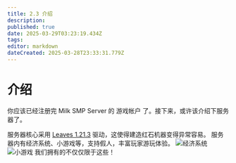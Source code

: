 ```yaml
---
title: 2.3 介绍
description: 
published: true
date: 2025-03-29T03:23:19.434Z
tags: 
editor: markdown
dateCreated: 2025-03-28T23:33:31.779Z
---
```


# 介绍
你应该已经注册完 Milk SMP Server 的 游戏帐户 了。接下来，或许该介绍下服务器了。

服务器核心采用 [Leaves 1.21.3](https://leavesmc.org/software/leaves) 驱动，这使得建造红石机器变得异常容易。
服务器内有经济系统、小游戏等，支持假人，丰富玩家游玩体验。
![经济系统](https://img.picui.cn/free/2025/03/29/67e75e16a966b.png)
![小游戏](https://img.picui.cn/free/2025/03/29/67e75ef16677e.png)
我们拥有的不仅仅限于这些！
